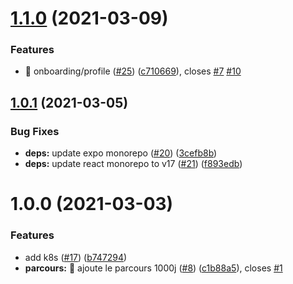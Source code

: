 # [1.1.0](https://github.com/SocialGouv/1000jours/compare/v1.0.1...v1.1.0) (2021-03-09)


### Features

* 🎸 onboarding/profile ([#25](https://github.com/SocialGouv/1000jours/issues/25)) ([c710669](https://github.com/SocialGouv/1000jours/commit/c7106699f02fa5a1da5f0b48c620aad1c164b343)), closes [#7](https://github.com/SocialGouv/1000jours/issues/7) [#10](https://github.com/SocialGouv/1000jours/issues/10)

## [1.0.1](https://github.com/SocialGouv/1000jours/compare/v1.0.0...v1.0.1) (2021-03-05)


### Bug Fixes

* **deps:** update expo monorepo ([#20](https://github.com/SocialGouv/1000jours/issues/20)) ([3cefb8b](https://github.com/SocialGouv/1000jours/commit/3cefb8b42bf6c1b91869a94c80dcaf5a8befb44f))
* **deps:** update react monorepo to v17 ([#21](https://github.com/SocialGouv/1000jours/issues/21)) ([f893edb](https://github.com/SocialGouv/1000jours/commit/f893edb65d36f92ebad97d72167f5d626d3d5f03))

# 1.0.0 (2021-03-03)


### Features

* add k8s ([#17](https://github.com/SocialGouv/1000jours/issues/17)) ([b747294](https://github.com/SocialGouv/1000jours/commit/b7472943c061753e708f2b9108313a6e60acce74))
* **parcours:** 🎸 ajoute le parcours 1000j ([#8](https://github.com/SocialGouv/1000jours/issues/8)) ([c1b88a5](https://github.com/SocialGouv/1000jours/commit/c1b88a552edba767110c647a105138e80cdbcc54)), closes [#1](https://github.com/SocialGouv/1000jours/issues/1)
